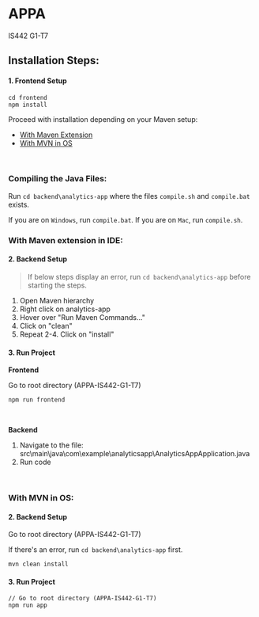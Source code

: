 # APPA 
IS442 G1-T7

## Installation Steps:

#### 1. Frontend Setup

```
cd frontend
npm install
```

Proceed with installation depending on your Maven setup:

* [With Maven Extension](#with-maven-extension-in-ide)
* [With MVN in OS](#with-mvn-in-os)

<br />

### Compiling the Java Files:

Run `cd backend\analytics-app` where the files `compile.sh` and `compile.bat` exists.

If you are on `Windows`, run `compile.bat`.
If you are on `Mac`, run `compile.sh`.

### With Maven extension in IDE:

#### 2. Backend Setup

> If below steps display an error, run `cd backend\analytics-app` before starting the steps.

<ol>
    <li>Open Maven hierarchy</li>
    <li>Right click on analytics-app</li>
    <li>Hover over "Run Maven Commands..."</li>
    <li>Click on "clean"</li>
    <li>Repeat 2-4. Click on "install"</li>
</ol>



#### 3. Run Project
**Frontend**

<p>Go to root directory (APPA-IS442-G1-T7)</p>

```
npm run frontend
```
<br />

**Backend**
1. Navigate to the file: src\main\java\com\example\analyticsapp\AnalyticsAppApplication.java
2. Run code

</br>

### With MVN in OS:
#### 2. Backend Setup

<p>Go to root directory (APPA-IS442-G1-T7) </p>

If there's an error, run `cd backend\analytics-app` first.
```
mvn clean install
```

#### 3. Run Project

```
// Go to root directory (APPA-IS442-G1-T7)
npm run app
```
